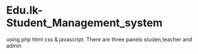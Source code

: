 # Edu.lk-Student_Management_system
using php html css &amp; javascript. There are three panels studen,teacher and admin
